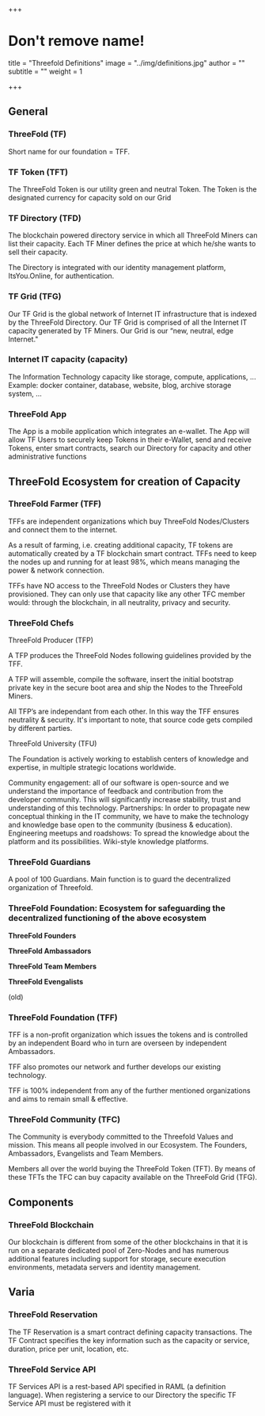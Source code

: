 +++
# Don't remove name!
title = "Threefold Definitions"
image = "../img/definitions.jpg"
author = ""
subtitle = ""
weight = 1

+++


## General

### ThreeFold (TF)

Short name for our foundation = TFF.

### TF Token (TFT)

The ThreeFold Token is our utility green and neutral Token.  The Token is the designated currency for capacity sold on our Grid

### TF Directory (TFD)

The blockchain powered directory service in which all ThreeFold Miners can list their capacity.
Each TF Miner defines the price at which he/she wants to sell their capacity.

The Directory is integrated with our identity management platform, ItsYou.Online, for authentication.

### TF Grid (TFG)

Our TF Grid is the global network of Internet IT infrastructure that is indexed by the ThreeFold Directory.
Our TF Grid is comprised of all the Internet IT capacity generated by TF Miners.  Our Grid is our “new, neutral, edge Internet."

### Internet IT capacity (capacity)

The Information Technology capacity like storage, compute, applications, ...
Example: docker container, database, website, blog, archive storage system, ...

### ThreeFold App

The App is a mobile application which integrates an e-wallet.  The App will allow TF Users to securely keep Tokens in their e-Wallet, send and receive Tokens, enter smart contracts, search our Directory for capacity and other administrative functions

## ThreeFold Ecosystem for creation of Capacity

### ThreeFold Farmer (TFF)

TFFs are independent organizations which buy ThreeFold Nodes/Clusters and connect them to the internet.

As a result of farming, i.e. creating additional capacity, TF tokens are automatically created by a TF blockchain smart contract. TFFs need to keep the nodes up and running for at least 98%, which means managing the power & network connection.

TFFs have NO access to the ThreeFold Nodes or Clusters they have provisioned. They can only use that capacity like any other TFC member would: through the blockchain, in all neutrality, privacy and security.


### ThreeFold Chefs

ThreeFold Producer (TFP)

A TFP produces the ThreeFold Nodes following guidelines provided by the TFF.

A TFP will assemble, compile the software, insert the initial bootstrap private key in the secure boot area and ship the Nodes to the ThreeFold Miners.

All TFP’s are independant from each other. In this way the TFF ensures neutrality & security. It's important to note, that source code gets compiled by different parties.

ThreeFold University (TFU)

The Foundation is actively working to establish centers of knowledge and expertise, in multiple strategic locations worldwide.

Community engagement: all of our software is open-source and we understand the importance of feedback and contribution from the developer community. This will significantly increase stability, trust and understanding of this technology.
Partnerships:  In order to propagate new conceptual thinking in the IT community, we have to make the technology and knowledge base open to the community (business & education).
Engineering meetups and roadshows: To spread the knowledge about the platform and its possibilities.
Wiki-style knowledge platforms.


### ThreeFold Guardians

A pool of 100 Guardians. Main function is to guard the decentralized organization of Threefold.



### ThreeFold Foundation: Ecosystem for safeguarding the decentralized functioning of the above ecosystem



**ThreeFold Founders**


**ThreeFold Ambassadors**


**ThreeFold Team Members**


**ThreeFold Evengalists**


(old)
### ThreeFold Foundation (TFF)

TFF is a non-profit organization which issues the tokens and is controlled by an independent Board who in turn are overseen by independent Ambassadors.

TFF also promotes our network and further develops our existing technology.

TFF is 100% independent from any of the further mentioned organizations and aims to remain small & effective.

### ThreeFold Community (TFC)

The Community is everybody committed to the Threefold Values and mission. This means all people involved in our Ecosystem. The Founders, Ambassadors, Evangelists and Team Members.

Members all over the world buying the ThreeFold Token (TFT). By means of these TFTs the TFC can buy capacity available on the ThreeFold Grid (TFG).


## Components
### ThreeFold Blockchain

Our blockchain is different from some of the other blockchains in that it is run on a separate dedicated pool of Zero-Nodes and has numerous additional features including support for storage, secure execution environments, metadata servers and identity management.  

## Varia

### ThreeFold Reservation

The TF Reservation is a smart contract defining capacity transactions.  The TF Contract specifies the key information such as the capacity or service, duration, price per unit, location, etc.

### ThreeFold Service API

TF Services API is a rest-based API specified in RAML (a definition language).  When registering a service to our Directory the specific TF Service API must be registered with it
